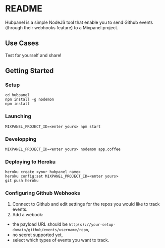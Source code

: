 # README

Hubpanel is a simple NodeJS tool that enable you to send Github events
(through their webhooks feature) to a Mixpanel project.

## Use Cases

Test for yourself and share!

## Getting Started

### Setup

    cd hubpanel
    npm install -g nodemon
    npm install

### Launching

    MIXPANEL_PROJECT_ID=<enter yours> npm start

### Developping

    MIXPANEL_PROJECT_ID=<enter yours> nodemon app.coffee

### Deploying to Heroku

    heroku create <your hubpanel name>
    heroku config:set MIXPANEL_PROJECT_ID=<enter yours>
    git push heroku

### Configuring Github Webhooks

1. Connect to Github and edit settings for the repos you would like to track events.
2. Add a webook:
  - the payload URL should be `http(s)://your-setup-domain/github/events/username/repo`,
  - no secret supported yet,
  - select which types of events you want to track.